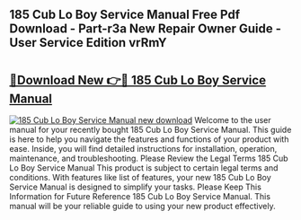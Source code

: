 ## 185 Cub Lo Boy Service Manual Free Pdf Download - Part-r3a New Repair Owner Guide - User Service Edition vrRmY

# <h2><a href="http://bc63531.oget.top/?id=185+Cub+Lo+Boy+Service+Manual">🔗Download New 👉🔴 185 Cub Lo Boy Service Manual</a></h2>

[![185 Cub Lo Boy Service Manual new download](https://i.imgur.com/5g1atiW.png)](http://bc63531.oget.top/?id=185+Cub+Lo+Boy+Service+Manual)
Welcome to the user manual for your recently bought 185 Cub Lo Boy Service Manual. This guide is here to help you navigate the features and functions of your product with ease. Inside, you will find detailed instructions for installation, operation, maintenance, and troubleshooting. Please Review the Legal Terms 185 Cub Lo Boy Service Manual This product is subject to certain legal terms and conditions. With features like list of features, your new 185 Cub Lo Boy Service Manual is designed to simplify your tasks. Please Keep This Information for Future Reference 185 Cub Lo Boy Service Manual. This manual will be your reliable guide to using your new product effectively.
